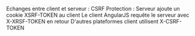 Echanges entre client et serveur : 
CSRF Protection : 
    Serveur ajoute un cookie XSRF-TOKEN au client
    Le client AngularJS requête le serveur avec X-XRSF-TOKEN en retour
    D'autres plateformes client utilisent X-CSRF-TOKEN